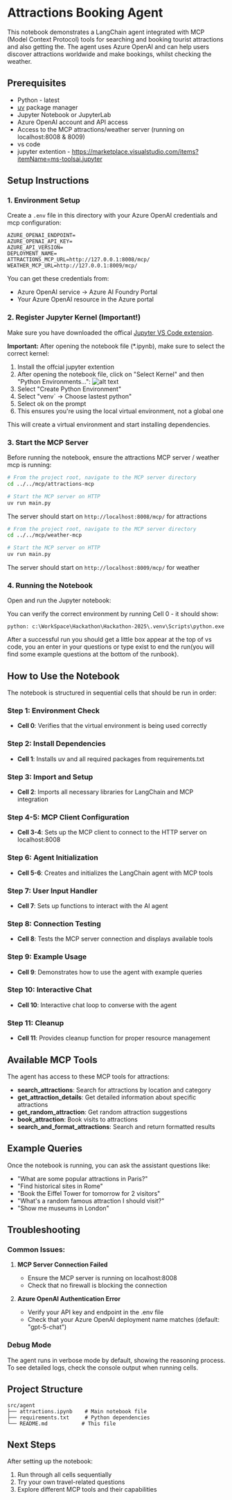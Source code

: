# Attractions Booking Agent

This notebook demonstrates a LangChain agent integrated with MCP (Model Context Protocol) tools for searching and booking tourist attractions and also getting the. The agent uses Azure OpenAI and can help users discover attractions worldwide and make bookings, whilst checking the weather.

## Prerequisites

- Python - latest
- [uv](https://docs.astral.sh/uv/) package manager
- Jupyter Notebook or JupyterLab
- Azure OpenAI account and API access
- Access to the MCP attractions/weather server (running on localhost:8008 & 8009)
- vs code
- jupyter extention - https://marketplace.visualstudio.com/items?itemName=ms-toolsai.jupyter

## Setup Instructions

### 1. Environment Setup
Create a `.env` file in this directory with your Azure OpenAI credentials and mcp configuration:

```env
AZURE_OPENAI_ENDPOINT=
AZURE_OPENAI_API_KEY=
AZURE_API_VERSION=
DEPLOYMENT_NAME=
ATTRACTIONS_MCP_URL=http://127.0.0.1:8008/mcp/
WEATHER_MCP_URL=http://127.0.0.1:8009/mcp/
```

You can get these credentials from:
- Azure OpenAI service → Azure AI Foundry Portal
- Your Azure OpenAI resource in the Azure portal

### 2. Register Jupyter Kernel (Important!)
Make sure you have downloaded the offical [Jupyter VS Code extension](https://marketplace.visualstudio.com/items?itemName=ms-toolsai.jupyter).

**Important:** After opening the notebook file (*.ipynb), make sure to select the correct kernel:
1. Install the offcial jupyter extention
1. After opening the notebook file, click on "Select Kernel" and then "Python Environments...":
   ![alt text](images/image.png)
2. Select "Create Python Environment"
3. Select "venv` → Choose lastest python"
4. Select ok on the prompt
4. This ensures you're using the local virtual environment, not a global one

This will create a virtual environment and start installing dependencies.

### 3. Start the MCP Server

Before running the notebook, ensure the attractions MCP server / weather mcp is running:

```bash
# From the project root, navigate to the MCP server directory
cd ../../mcp/attractions-mcp

# Start the MCP server on HTTP
uv run main.py
```
The server should start on `http://localhost:8008/mcp/` for attractions

```bash
# From the project root, navigate to the MCP server directory
cd ../../mcp/weather-mcp

# Start the MCP server on HTTP
uv run main.py
```
The server should start on `http://localhost:8009/mcp/` for weather

### 4. Running the Notebook

Open and run the Jupyter notebook:

You can verify the correct environment by running Cell 0 - it should show:
```
python: c:\WorkSpace\Hackathon\Hackathon-2025\.venv\Scripts\python.exe
```

After a successful run you should get a little box appear at the top of vs code, you an enter in your questions or type exist to end the run(you will find some example questions at the bottom of the runbook).

## How to Use the Notebook

The notebook is structured in sequential cells that should be run in order:

### Step 1: Environment Check
- **Cell 0**: Verifies that the virtual environment is being used correctly

### Step 2: Install Dependencies  
- **Cell 1**: Installs uv and all required packages from requirements.txt

### Step 3: Import and Setup
- **Cell 2**: Imports all necessary libraries for LangChain and MCP integration

### Step 4-5: MCP Client Configuration
- **Cell 3-4**: Sets up the MCP client to connect to the HTTP server on localhost:8008

### Step 6: Agent Initialization
- **Cell 5-6**: Creates and initializes the LangChain agent with MCP tools

### Step 7: User Input Handler
- **Cell 7**: Sets up functions to interact with the AI agent

### Step 8: Connection Testing
- **Cell 8**: Tests the MCP server connection and displays available tools

### Step 9: Example Usage
- **Cell 9**: Demonstrates how to use the agent with example queries

### Step 10: Interactive Chat
- **Cell 10**: Interactive chat loop to converse with the agent

### Step 11: Cleanup
- **Cell 11**: Provides cleanup function for proper resource management

## Available MCP Tools

The agent has access to these MCP tools for attractions:

- **search_attractions**: Search for attractions by location and category
- **get_attraction_details**: Get detailed information about specific attractions
- **get_random_attraction**: Get random attraction suggestions
- **book_attraction**: Book visits to attractions
- **search_and_format_attractions**: Search and return formatted results

## Example Queries

Once the notebook is running, you can ask the assistant questions like:

- "What are some popular attractions in Paris?"
- "Find historical sites in Rome"
- "Book the Eiffel Tower for tomorrow for 2 visitors"
- "What's a random famous attraction I should visit?"
- "Show me museums in London"

## Troubleshooting

### Common Issues:

1. **MCP Server Connection Failed**
   - Ensure the MCP server is running on localhost:8008
   - Check that no firewall is blocking the connection

2. **Azure OpenAI Authentication Error**
   - Verify your API key and endpoint in the .env file
   - Check that your Azure OpenAI deployment name matches (default: "gpt-5-chat")

### Debug Mode
The agent runs in verbose mode by default, showing the reasoning process. To see detailed logs, check the console output when running cells.

## Project Structure
```
src/agent
├── attractions.ipynb    # Main notebook file
├── requirements.txt     # Python dependencies
└── README.md           # This file
```

## Next Steps
After setting up the notebook:

1. Run through all cells sequentially
3. Try your own travel-related questions
4. Explore different MCP tools and their capabilities